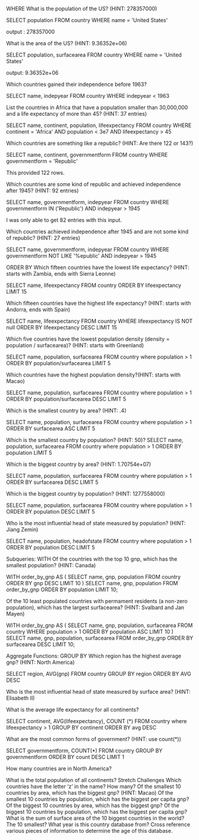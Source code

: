 WHERE
What is the population of the US? (HINT: 278357000)

SELECT population
FROM country
WHERE name = 'United States'

output : 278357000

What is the area of the US? (HINT: 9.36352e+06)

SELECT population, surfacearea
FROM country
WHERE name = 'United States'

output: 9.36352e+06

Which countries gained their independence before 1963?

SELECT name, indepyear
FROM country
WHERE indepyear < 1963

List the countries in Africa that have a population smaller than 30,000,000 and a life expectancy of more than 45? (HINT: 37 entries)

SELECT name, continent, population, lifeexpectancy
FROM country
WHERE continent = 'Africa' AND population < 3e7 AND lifeexpectancy > 45

Which countries are something like a republic? (HINT: Are there 122 or 143?)

SELECT name, continent, governmentform
FROM country
WHERE governmentform = 'Republic'

This provided 122 rows.


Which countries are some kind of republic and achieved independence after 1945? (HINT: 92 entries)

SELECT name, governmentform, indepyear
FROM country
WHERE governmentform
IN ('Republic')
AND indepyear > 1945

I was only able to get 82 entries with this input.

Which countries achieved independence after 1945 and are not some kind of republic? (HINT: 27 entries)

SELECT name, governmentform, indepyear
FROM country
WHERE governmentform 
NOT LIKE '%epublic'
AND indepyear > 1945


ORDER BY
Which fifteen countries have the lowest life expectancy? (HINT: starts with Zambia, ends with Sierra Leonne)

SELECT name, lifeexpectancy
FROM country
ORDER BY lifeexpectancy
LIMIT 15


Which fifteen countries have the highest life expectancy? (HINT: starts with Andorra, ends with Spain)

SELECT name, lifeexpectancy
FROM country
WHERE lifeexpectancy IS NOT null
ORDER BY lifeexpectancy DESC
LIMIT 15 


Which five countries have the lowest population density (density = population / surfacearea)? (HINT: starts with Greenland)

SELECT name, population, surfacearea
FROM country
where population > 1
ORDER BY population/surfacearea 
LIMIT 5


Which countries have the highest population density?(HINT: starts with Macao)

SELECT name, population, surfacearea
FROM country
where population > 1
ORDER BY population/surfacearea DESC
LIMIT 5

Which is the smallest country by area? (HINT: .4)

SELECT name, population, surfacearea
FROM country
where population > 1
ORDER BY surfacearea ASC
LIMIT 5

Which is the smallest country by population? (HINT: 50)?
SELECT name, population, surfacearea
FROM country
where population > 1
ORDER BY population 
LIMIT 5

Which is the biggest country by area? (HINT: 1.70754e+07)

SELECT name, population, surfacearea
FROM country
where population > 1
ORDER BY surfacearea DESC 
LIMIT 5

Which is the biggest country by population? (HINT: 1277558000)

SELECT name, population, surfacearea
FROM country
where population > 1
ORDER BY population DESC 
LIMIT 5

Who is the most influential head of state measured by population? (HINT: Jiang Zemin)

SELECT name, population, headofstate
FROM country
where population > 1
ORDER BY population DESC 
LIMIT 5

Subqueries: WITH
Of the countries with the top 10 gnp, which has the smallest population? (HINT: Canada)

WITH order_by_gnp AS (
	SELECT name, gnp, population
	FROM country
	ORDER BY gnp DESC
	LIMIT 10
	)
SELECT name, gnp, population
FROM order_by_gnp
ORDER BY population
LIMIT 10;

Of the 10 least populated countries with permament residents (a non-zero population), which has the largest surfacearea? (HINT: Svalbard and Jan Mayen)

WITH order_by_gnp AS (
	SELECT name, gnp, population, surfacearea
	FROM country
	WHERE population > 1
	ORDER BY population ASC
	LIMIT 10
	)
SELECT name, gnp, population, surfacearea
FROM order_by_gnp
ORDER BY surfacearea DESC
LIMIT 10;


Aggregate Functions: GROUP BY
Which region has the highest average gnp? (HINT: North America)

SELECT region, AVG(gnp)
FROM country
GROUP BY region
ORDER BY AVG DESC

Who is the most influential head of state measured by surface area? (HINT: Elisabeth II)



What is the average life expectancy for all continents?

SELECT continent, AVG(lifeexpectancy), COUNT (*)
FROM country
where lifeexpectancy > 1
GROUP BY continent
ORDER BY avg DESC

What are the most common forms of government? (HINT: use count(*))

SELECT governmentform, COUNT(*)
FROM country
GROUP BY governmentform
ORDER BY count DESC
LIMIT 1

How many countries are in North America?


What is the total population of all continents?
Stretch Challenges
Which countries have the letter ‘z’ in the name? How many?
Of the smallest 10 countries by area, which has the biggest gnp? (HINT: Macao)
Of the smallest 10 countries by population, which has the biggest per capita gnp?
Of the biggest 10 countries by area, which has the biggest gnp?
Of the biggest 10 countries by population, which has the biggest per capita gnp?
What is the sum of surface area of the 10 biggest countries in the world? The 10 smallest?
What year is this country database from? Cross reference various pieces of information to determine the age of this database.